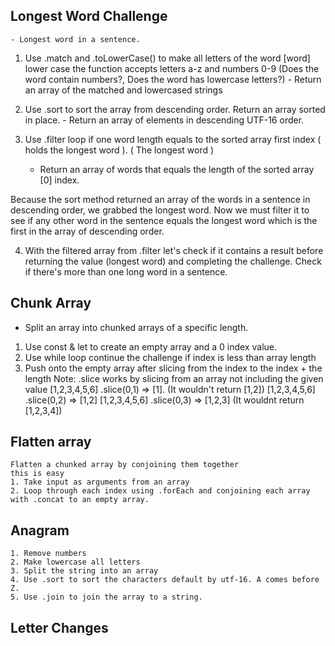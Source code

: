## Longest Word Challenge
    - Longest word in a sentence.

  1. Use .match and .toLowerCase() to make all letters of the word [word] lower case the function accepts letters a-z and numbers 0-9
      (Does the word contain numbers?, Does the word has lowercase letters?)
    - Return an array of the matched and lowercased strings 
  
  2. Use .sort to sort the array from descending order. Return an array sorted in place.
    - Return an array of elements in descending UTF-16 order.
  
  3.  Use .filter loop if one word length equals to the sorted array first index ( holds the longest word ).
      ( The longest word )
      - Return an array of words that equals the length of the sorted array [0] index.
    
   Because the sort method returned an array of the words in a sentence in descending order, we grabbed the longest word.
   Now we must filter it to see if any other word in the sentence equals the longest word which is the first in the array of
   descending order.
   
   4. With the filtered array from .filter let's check if it contains a result
      before returning the value (longest word) and completing the challenge. 
      Check if there's more than one long word in a sentence.
      
## Chunk Array
  - Split an array into chunked arrays of a specific length.
  
  1.  Use const & let to create an empty array and a 0 index value.
  2. Use while loop continue the challenge if index is less than array length
  3. Push onto the empty array after slicing from the index to the index + the length
    Note: .slice works by slicing from an array not including the given value
      [1,2,3,4,5,6] .slice(0,1) => [1]. (It wouldn't return [1,2])
      [1,2,3,4,5,6] .slice(0,2) => [1,2]
      [1,2,3,4,5,6] .slice(0,3) => [1,2,3] (It wouldnt return [1,2,3,4])
      
## Flatten array
    Flatten a chunked array by conjoining them together
    this is easy
    1. Take input as arguments from an array 
    2. Loop through each index using .forEach and conjoining each array with .concat to an empty array.
## Anagram
    1. Remove numbers
    2. Make lowercase all letters
    3. Split the string into an array
    4. Use .sort to sort the characters default by utf-16. A comes before Z.
    5. Use .join to join the array to a string.
## Letter Changes
